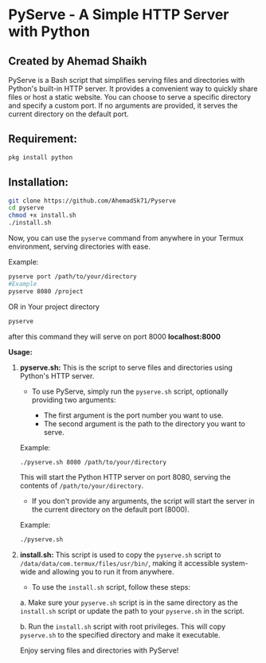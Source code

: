 # **PyServe - A Simple HTTP Server with Python**
## Created by **Ahemad Shaikh**
PyServe is a Bash script that simplifies serving files and directories with Python's built-in HTTP server. It provides a convenient way to quickly share files or host a static website. You can choose to serve a specific directory and specify a custom port. If no arguments are provided, it serves the current directory on the default port.

## Requirement:
   ```bash
   pkg install python
   ```
## **Installation:**

   ```bash
   git clone https://github.com/AhemadSk71/Pyserve
   cd pyserve
   chmod +x install.sh
   ./install.sh
   ```

   Now, you can use the `pyserve` command from anywhere in your Termux environment, serving directories with ease.

   Example:

   ```bash
   pyserve port /path/to/your/directory
   #Example
   pyserve 8080 /project
   ```
   OR
   in Your project directory
   ```bash
   pyserve
   ```
   after this command they will serve on port 8000 
   **localhost:8000**
   
**Usage:**

1. **pyserve.sh:** This is the script to serve files and directories using Python's HTTP server.

   - To use PyServe, simply run the `pyserve.sh` script, optionally providing two arguments:

     - The first argument is the port number you want to use.
     - The second argument is the path to the directory you want to serve.

   Example:

   ```bash
   ./pyserve.sh 8080 /path/to/your/directory
   ```

   This will start the Python HTTP server on port 8080, serving the contents of `/path/to/your/directory`.

   - If you don't provide any arguments, the script will start the server in the current directory on the default port (8000).

   Example:

   ```bash
   ./pyserve.sh
   ```

2. **install.sh:** This script is used to copy the `pyserve.sh` script to `/data/data/com.termux/files/usr/bin/`, making it accessible system-wide and allowing you to run it from anywhere.

   - To use the `install.sh` script, follow these steps:

   a. Make sure your `pyserve.sh` script is in the same directory as the `install.sh` script or update the path to your `pyserve.sh` in the script.

   b. Run the `install.sh` script with root privileges. This will copy `pyserve.sh` to the specified directory and make it executable.

   Enjoy serving files and directories with PyServe!
